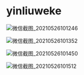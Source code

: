 # yinliuweke



![微信截图_20210526101246](https://user-images.githubusercontent.com/84691941/119592577-54b50800-be0b-11eb-9227-8f7166b43b76.png)


![微信截图_20210526101352](https://user-images.githubusercontent.com/84691941/119592585-58e12580-be0b-11eb-890f-f13101ad9ecc.png)


![微信截图_20210526101450](https://user-images.githubusercontent.com/84691941/119592586-5b437f80-be0b-11eb-9aee-bf54649731e8.png)


![微信截图_20210526101512](https://user-images.githubusercontent.com/84691941/119592593-5e3e7000-be0b-11eb-9229-5a7c85dd9fb4.png)
